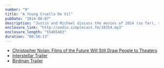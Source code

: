 ```yaml
---
number: "9"
title: "A Young Cruella De Vil"
pubDate: "2014-08-07"
description: "Justin and Michael discuss the movies of 2014 (so far), separating the wheat from the chaff. Also, what genre or caliber of movie absolutely demands a theater viewing and where do you draw the line?"
enclosure_link: "http://audio.simplecast.fm/10354.mp3"
enclosure_length: "55465483"
duration: "00:56:13"
---
```

- [Christopher Nolan: Films of the Future Will Still Draw People to Theaters](http://www.ign.com/articles/2014/07/09/the-future-of-movies-by-christopher-nolan)
- [Interstellar Trailer](https://www.youtube.com/watch?v=M0RQqERmiE8)
- [Birdman Trailer](https://www.youtube.com/watch?v=uJfLoE6hanc)